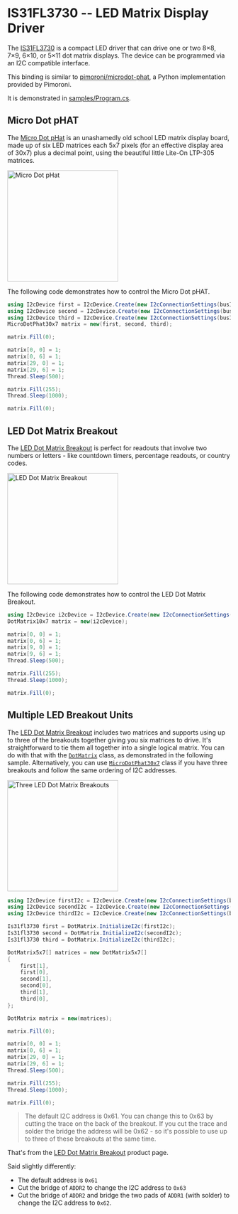 # IS31FL3730 -- LED Matrix Display Driver

The [IS31FL3730](https://cdn-shop.adafruit.com/product-files/3017/31FL3730.pdf) is a compact LED driver that can drive one or two 8×8, 7×9, 6×10, or 5×11 dot matrix displays. The device can be programmed via an I2C compatible interface.

This binding is similar to [pimoroni/microdot-phat](https://github.com/pimoroni/microdot-phat), a Python implementation provided by Pimoroni.

It is demonstrated in [samples/Program.cs](samples/Program.cs).

## Micro Dot pHAT

The [Micro Dot pHat](https://shop.pimoroni.com/products/microdot-phat) is an unashamedly old school LED matrix display board, made up of six LED matrices each 5x7 pixels (for an effective display area of 30x7) plus a decimal point, using the beautiful little Lite-On LTP-305 matrices.

<img src="https://cdn.shopify.com/s/files/1/0174/1800/products/Microdot_pHAT_1_of_7_768x768.JPG" width="250px" title="Micro Dot pHat" />

The following code demonstrates how to control the Micro Dot pHAT.

```csharp
using I2cDevice first = I2cDevice.Create(new I2cConnectionSettings(busId: 1, MicroDotPhat30x7.Addresses[0]));
using I2cDevice second = I2cDevice.Create(new I2cConnectionSettings(busId: 1, MicroDotPhat30x7.Addresses[1]));
using I2cDevice third = I2cDevice.Create(new I2cConnectionSettings(busId: 1, MicroDotPhat30x7.Addresses[2]));
MicroDotPhat30x7 matrix = new(first, second, third);

matrix.Fill(0);

matrix[0, 0] = 1;
matrix[0, 6] = 1;
matrix[29, 0] = 1;
matrix[29, 6] = 1;
Thread.Sleep(500);

matrix.Fill(255);
Thread.Sleep(1000);

matrix.Fill(0);
```

## LED Dot Matrix Breakout

The [LED Dot Matrix Breakout](https://shop.pimoroni.com/products/led-dot-matrix-breakout) is perfect for readouts that involve two numbers or letters - like countdown timers, percentage readouts, or country codes.

<img src="https://cdn.shopify.com/s/files/1/0174/1800/products/Microdotbreakout_6of6_768x768.jpg?" width="250px" title="LED Dot Matrix Breakout" />

The following code demonstrates how to control the LED Dot Matrix Breakout.

```csharp
using I2cDevice i2cDevice = I2cDevice.Create(new I2cConnectionSettings(busId: 1, DotMatrix10x7.DefaultI2cAddress));
DotMatrix10x7 matrix = new(i2cDevice);

matrix[0, 0] = 1;
matrix[0, 6] = 1;
matrix[9, 0] = 1;
matrix[9, 6] = 1;
Thread.Sleep(500);

matrix.Fill(255);
Thread.Sleep(1000);

matrix.Fill(0);
```

## Multiple LED Breakout Units

The [LED Dot Matrix Breakout](https://shop.pimoroni.com/products/led-dot-matrix-breakout) includes two matrices and supports using up to three of the breakouts together giving you six matrices to drive. It's straightforward to tie them all together into a single logical matrix. You can do with that with the [`DotMatrix`](DotMatrix.cs) class, as demonstrated in the following sample. Alternatively, you can use [`MicroDotPhat30x7`](MicroDotPhat30x7.cs) class if you have three breakouts and follow the same ordering of I2C addresses.

<img src="https://user-images.githubusercontent.com/2608468/208778976-7a18932e-a83f-4d6e-b655-3585903393d4.png" width="250px" title="Three LED Dot Matrix Breakouts" />

```csharp
using I2cDevice firstI2c = I2cDevice.Create(new I2cConnectionSettings(busId: 1, 0x61));
using I2cDevice secondI2c = I2cDevice.Create(new I2cConnectionSettings(busId: 1, 0x62));
using I2cDevice thirdI2c = I2cDevice.Create(new I2cConnectionSettings(busId: 1, 0x63));

Is31fl3730 first = DotMatrix.InitializeI2c(firstI2c);
Is31fl3730 second = DotMatrix.InitializeI2c(secondI2c);
Is31fl3730 third = DotMatrix.InitializeI2c(thirdI2c);

DotMatrix5x7[] matrices = new DotMatrix5x7[]
{
    first[1],
    first[0],
    second[1],
    second[0],
    third[1],
    third[0],
};

DotMatrix matrix = new(matrices);

matrix.Fill(0);

matrix[0, 0] = 1;
matrix[0, 6] = 1;
matrix[29, 0] = 1;
matrix[29, 6] = 1;
Thread.Sleep(500);

matrix.Fill(255);
Thread.Sleep(1000);

matrix.Fill(0);
```

> The default I2C address is 0x61. You can change this to 0x63 by cutting the trace on the back of the breakout. If you cut the trace and solder the bridge the address will be 0x62 - so it's possible to use up to three of these breakouts at the same time.

That's from the [LED Dot Matrix Breakout](https://shop.pimoroni.com/products/led-dot-matrix-breakout) product page.

Said slightly differently:

- The default address is `0x61`
- Cut the bridge of `ADDR2` to change the I2C address to `0x63`
- Cut the bridge of `ADDR2` and bridge the two pads of `ADDR1` (with solder) to change the I2C address to `0x62`.
